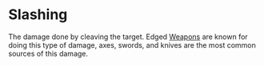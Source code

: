 # Slashing

The damage done by cleaving the target. Edged [Weapons](../Items/Equipment/Weapons.md) are known for doing this type of damage, axes, swords, and knives are the most common sources of this damage.